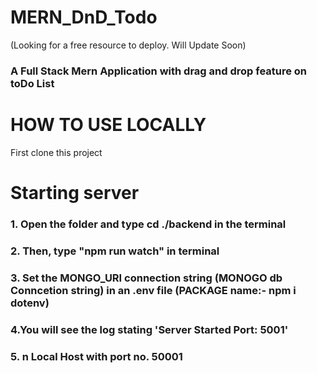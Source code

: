 # MERN_DnD_Todo 
(Looking for a free resource to deploy. Will Update Soon)
### A Full Stack Mern Application with drag and drop feature on toDo List


# HOW TO USE LOCALLY
First clone this project

# Starting server
### 1. Open the folder and type cd ./backend in the terminal
### 2. Then, type "npm run watch" in terminal
### 3. Set the MONGO_URI connection string (MONOGO db Conncetion string) in an .env file (PACKAGE name:- npm i dotenv)
### 4.You will see the log stating 'Server Started Port:  5001'
### 5. n Local Host with port no. 50001




